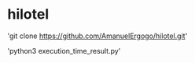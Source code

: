 # hilotel
'git clone https://github.com/AmanuelErgogo/hilotel.git'

'python3 execution_time_result.py'
